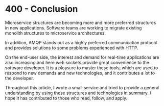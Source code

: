 # 400 - Conclusion

Microservice structures are becoming more and more preferred structures in new applications. Software teams are working to migrate existing monolith structures to microservice architectures. 

In addition, AMQP stands out as a highly preferred communication protocol and provides solutions to some problems experienced with HTTP. 

On the end-user side, the interest and demand for real-time applications are also increasing and here web sockets provide great convenience to the software developer. It is a pleasure to master these tools, which are used to respond to new demands and new technologies, and it contributes a lot to the developer. 

Throughout this article, I wrote a small service and tried to provide a general understanding by using these structures and technologies in summary. I hope it has contributed to those who read, follow, and apply.
